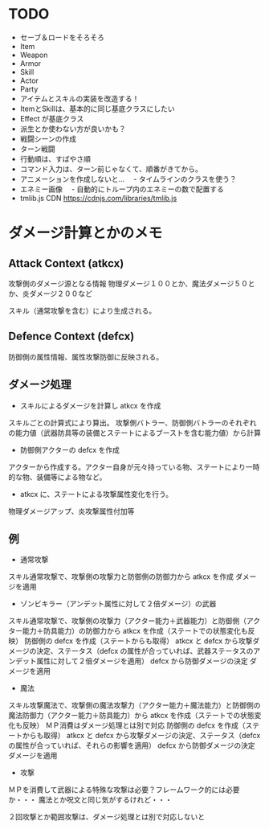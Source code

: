 
# TODO

 - セーブ＆ロードをそろそろ
  - Item
   - Weapon
   - Armor
  - Skill
  - Actor
  - Party
 - アイテムとスキルの実装を改造する！
  - ItemとSkillは、基本的に同じ基底クラスにしたい
   - Effect が基底クラス
   - 派生とか使わない方が良いかも？
 - 戦闘シーンの作成
  - ターン戦闘
  - 行動順は、すばやさ順
   - コマンド入力は、ターン前じゃなくて、順番がきてから。
  - アニメーションを作成しないと…
  　- タイムラインのクラスを使う？
  - エネミー画像
  　- 自動的にトループ内のエネミーの数で配置する
 - tmlib.js CDN https://cdnjs.com/libraries/tmlib.js

# ダメージ計算とかのメモ


## Attack Context (atkcx)

攻撃側のダメージ源となる情報
物理ダメージ１００とか、魔法ダメージ５０とか、炎ダメージ２００など

スキル（通常攻撃を含む）により生成される。

## Defence Context (defcx)

防御側の属性情報、属性攻撃防御に反映される。

## ダメージ処理

- スキルによるダメージを計算し atkcx を作成

スキルごとの計算式により算出。
攻撃側バトラー、防御側バトラーのそれぞれの能力値（武器防具等の装備とステートによるブーストを含む能力値）から計算

- 防御側アクターの defcx を作成

アクターから作成する。アクター自身が元々持っている物、ステートにより一時的な物、装備等による物など。

- atkcx に、ステートによる攻撃属性変化を行う。

物理ダメージアップ、炎攻撃属性付加等

## 例

- 通常攻撃

スキル通常攻撃で、攻撃側の攻撃力と防御側の防御力から atkcx を作成
ダメージを適用

- ゾンビキラー（アンデット属性に対して２倍ダメージ）の武器

スキル通常攻撃で、攻撃側の攻撃力（アクター能力＋武器能力）と防御側（アクター能力＋防具能力）の防御力から atkcx を作成（ステートでの状態変化も反映）
防御側の defcx を作成（ステートからも取得）
atkcx と defcx から攻撃ダメージの決定、ステータス（defcx の属性が合っていれば、武器ステータスのアンデット属性に対して２倍ダメージを適用）
defcx から防御ダメージの決定
ダメージを適用

- 魔法

スキル攻撃魔法で、攻撃側の魔法攻撃力（アクター能力＋魔法能力）と防御側の魔法防御力（アクター能力＋防具能力）から atkcx を作成（ステートでの状態変化も反映）
ＭＰ消費はダメージ処理とは別で対応
防御側の defcx を作成（ステートからも取得）
atkcx と defcx から攻撃ダメージの決定、ステータス（defcx の属性が合っていれば、それらの影響を適用）
defcx から防御ダメージの決定
ダメージを適用

- 攻撃

ＭＰを消費して武器による特殊な攻撃は必要？フレームワーク的には必要か・・・
魔法とか呪文と同じ気がするけれど・・・

２回攻撃とか範囲攻撃は、ダメージ処理とは別で対応しないと

